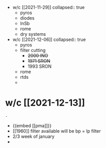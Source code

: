 - w/c [[2021-11-29]]
  collapsed:: true
	- pyros
	- diodes
	- InSb
	- rome
	- dry systems
- w/c [[2021-12-06]]
  collapsed:: true
	- pyros
	- filter cutting
		- ~~2000 INO~~
		- ~~1971 SRON~~
		- 1993 SRON
	- rome
	- rtds
	-
# w/c [[2021-12-13]]
	-
- {{embed [[pma]]}}
- [[1960]] filter available will be bp = lp filter
- 2/3 week of january
-